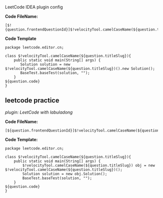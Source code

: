 <H>LeetCode IDEA plugin config

__Code FileName:__

```text
[$!{question.frontendQuestionId}]$!velocityTool.camelCaseName(${question.titleSlug})
```

__Code Template__

```text
package leetcode.editor.cn;

class $!velocityTool.camelCaseName(${question.titleSlug}){
    public static void main(String[] args) {
       Solution solution = new $!velocityTool.camelCaseName(${question.titleSlug})().new Solution();
       BaseTest.baseTest(solution, "");
    }
${question.code}
}
```


<h2>leetcode practice</h2>


_plugin: LeetCode with labuladong_

__Code FileName:__
```text
[${question.frontendQuestionId}]$!velocityTool.camelCaseName(${question.titleSlug})
```

__Code Template:__
```text
package leetcode.editor.cn;

class $!velocityTool.camelCaseName(${question.titleSlug}){
    public static void main(String[] args) {
        $!velocityTool.camelCaseName(${question.titleSlug}) obj = new $!velocityTool.camelCaseName(${question.titleSlug})();
        Solution solution = new obj.Solution();
        BaseTest.baseTest(solution, "");
    }
${question.code}
}
```


